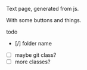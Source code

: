 Text page, generated from js.

With some buttons and things.

todo
* [/] folder name
* [ ] maybe git class?
* [ ] more classes?
